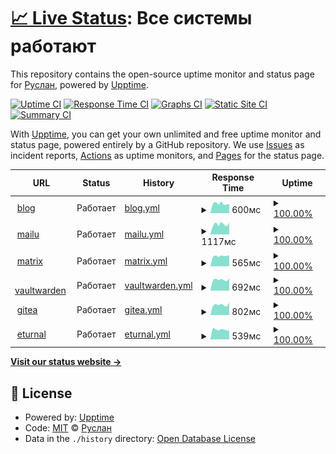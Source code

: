 # [📈 Live Status](https://up.fruw.org): <!--live status--> **Все системы работают**

This repository contains the open-source uptime monitor and status page for [Руслан](fruw.org), powered by [Upptime](https://github.com/upptime/upptime).

[![Uptime CI](https://github.com/fruworg/upptime/workflows/Uptime%20CI/badge.svg)](https://github.com/fruworg/upptime/actions?query=workflow%3A%22Uptime+CI%22)
[![Response Time CI](https://github.com/fruworg/upptime/workflows/Response%20Time%20CI/badge.svg)](https://github.com/fruworg/upptime/actions?query=workflow%3A%22Response+Time+CI%22)
[![Graphs CI](https://github.com/fruworg/upptime/workflows/Graphs%20CI/badge.svg)](https://github.com/fruworg/upptime/actions?query=workflow%3A%22Graphs+CI%22)
[![Static Site CI](https://github.com/fruworg/upptime/workflows/Static%20Site%20CI/badge.svg)](https://github.com/fruworg/upptime/actions?query=workflow%3A%22Static+Site+CI%22)
[![Summary CI](https://github.com/fruworg/upptime/workflows/Summary%20CI/badge.svg)](https://github.com/fruworg/upptime/actions?query=workflow%3A%22Summary+CI%22)

With [Upptime](https://upptime.js.org), you can get your own unlimited and free uptime monitor and status page, powered entirely by a GitHub repository. We use [Issues](https://github.com/fruworg/upptime/issues) as incident reports, [Actions](https://github.com/fruworg/upptime/actions) as uptime monitors, and [Pages](https://up.fruw.org) for the status page.

<!--start: status pages-->
<!-- This summary is generated by Upptime (https://github.com/upptime/upptime) -->
<!-- Do not edit this manually, your changes will be overwritten -->
<!-- prettier-ignore -->
| URL | Status | History | Response Time | Uptime |
| --- | ------ | ------- | ------------- | ------ |
| <img alt="" src="https://icons.duckduckgo.com/ip3/fruw.org.ico" height="13"> [blog](https://fruw.org) | Работает | [blog.yml](https://github.com/fruworg/upptime/commits/HEAD/history/blog.yml) | <details><summary><img alt="Response time graph" src="./graphs/blog/response-time-week.png" height="20"> 600мс</summary><br><a href="https://up.fruw.org/history/blog"><img alt="Response time 560" src="https://img.shields.io/endpoint?url=https%3A%2F%2Fraw.githubusercontent.com%2Ffruworg%2Fupptime%2FHEAD%2Fapi%2Fblog%2Fresponse-time.json"></a><br><a href="https://up.fruw.org/history/blog"><img alt="24-hour response time 580" src="https://img.shields.io/endpoint?url=https%3A%2F%2Fraw.githubusercontent.com%2Ffruworg%2Fupptime%2FHEAD%2Fapi%2Fblog%2Fresponse-time-day.json"></a><br><a href="https://up.fruw.org/history/blog"><img alt="7-day response time 600" src="https://img.shields.io/endpoint?url=https%3A%2F%2Fraw.githubusercontent.com%2Ffruworg%2Fupptime%2FHEAD%2Fapi%2Fblog%2Fresponse-time-week.json"></a><br><a href="https://up.fruw.org/history/blog"><img alt="30-day response time 587" src="https://img.shields.io/endpoint?url=https%3A%2F%2Fraw.githubusercontent.com%2Ffruworg%2Fupptime%2FHEAD%2Fapi%2Fblog%2Fresponse-time-month.json"></a><br><a href="https://up.fruw.org/history/blog"><img alt="1-year response time 560" src="https://img.shields.io/endpoint?url=https%3A%2F%2Fraw.githubusercontent.com%2Ffruworg%2Fupptime%2FHEAD%2Fapi%2Fblog%2Fresponse-time-year.json"></a></details> | <details><summary><a href="https://up.fruw.org/history/blog">100.00%</a></summary><a href="https://up.fruw.org/history/blog"><img alt="All-time uptime 99.96%" src="https://img.shields.io/endpoint?url=https%3A%2F%2Fraw.githubusercontent.com%2Ffruworg%2Fupptime%2FHEAD%2Fapi%2Fblog%2Fuptime.json"></a><br><a href="https://up.fruw.org/history/blog"><img alt="24-hour uptime 100.00%" src="https://img.shields.io/endpoint?url=https%3A%2F%2Fraw.githubusercontent.com%2Ffruworg%2Fupptime%2FHEAD%2Fapi%2Fblog%2Fuptime-day.json"></a><br><a href="https://up.fruw.org/history/blog"><img alt="7-day uptime 100.00%" src="https://img.shields.io/endpoint?url=https%3A%2F%2Fraw.githubusercontent.com%2Ffruworg%2Fupptime%2FHEAD%2Fapi%2Fblog%2Fuptime-week.json"></a><br><a href="https://up.fruw.org/history/blog"><img alt="30-day uptime 100.00%" src="https://img.shields.io/endpoint?url=https%3A%2F%2Fraw.githubusercontent.com%2Ffruworg%2Fupptime%2FHEAD%2Fapi%2Fblog%2Fuptime-month.json"></a><br><a href="https://up.fruw.org/history/blog"><img alt="1-year uptime 99.96%" src="https://img.shields.io/endpoint?url=https%3A%2F%2Fraw.githubusercontent.com%2Ffruworg%2Fupptime%2FHEAD%2Fapi%2Fblog%2Fuptime-year.json"></a></details>
| <img alt="" src="https://icons.duckduckgo.com/ip3/mail.fruw.org.ico" height="13"> [mailu](https://mail.fruw.org) | Работает | [mailu.yml](https://github.com/fruworg/upptime/commits/HEAD/history/mailu.yml) | <details><summary><img alt="Response time graph" src="./graphs/mailu/response-time-week.png" height="20"> 1117мс</summary><br><a href="https://up.fruw.org/history/mailu"><img alt="Response time 1072" src="https://img.shields.io/endpoint?url=https%3A%2F%2Fraw.githubusercontent.com%2Ffruworg%2Fupptime%2FHEAD%2Fapi%2Fmailu%2Fresponse-time.json"></a><br><a href="https://up.fruw.org/history/mailu"><img alt="24-hour response time 1270" src="https://img.shields.io/endpoint?url=https%3A%2F%2Fraw.githubusercontent.com%2Ffruworg%2Fupptime%2FHEAD%2Fapi%2Fmailu%2Fresponse-time-day.json"></a><br><a href="https://up.fruw.org/history/mailu"><img alt="7-day response time 1117" src="https://img.shields.io/endpoint?url=https%3A%2F%2Fraw.githubusercontent.com%2Ffruworg%2Fupptime%2FHEAD%2Fapi%2Fmailu%2Fresponse-time-week.json"></a><br><a href="https://up.fruw.org/history/mailu"><img alt="30-day response time 1141" src="https://img.shields.io/endpoint?url=https%3A%2F%2Fraw.githubusercontent.com%2Ffruworg%2Fupptime%2FHEAD%2Fapi%2Fmailu%2Fresponse-time-month.json"></a><br><a href="https://up.fruw.org/history/mailu"><img alt="1-year response time 1072" src="https://img.shields.io/endpoint?url=https%3A%2F%2Fraw.githubusercontent.com%2Ffruworg%2Fupptime%2FHEAD%2Fapi%2Fmailu%2Fresponse-time-year.json"></a></details> | <details><summary><a href="https://up.fruw.org/history/mailu">100.00%</a></summary><a href="https://up.fruw.org/history/mailu"><img alt="All-time uptime 99.95%" src="https://img.shields.io/endpoint?url=https%3A%2F%2Fraw.githubusercontent.com%2Ffruworg%2Fupptime%2FHEAD%2Fapi%2Fmailu%2Fuptime.json"></a><br><a href="https://up.fruw.org/history/mailu"><img alt="24-hour uptime 100.00%" src="https://img.shields.io/endpoint?url=https%3A%2F%2Fraw.githubusercontent.com%2Ffruworg%2Fupptime%2FHEAD%2Fapi%2Fmailu%2Fuptime-day.json"></a><br><a href="https://up.fruw.org/history/mailu"><img alt="7-day uptime 100.00%" src="https://img.shields.io/endpoint?url=https%3A%2F%2Fraw.githubusercontent.com%2Ffruworg%2Fupptime%2FHEAD%2Fapi%2Fmailu%2Fuptime-week.json"></a><br><a href="https://up.fruw.org/history/mailu"><img alt="30-day uptime 100.00%" src="https://img.shields.io/endpoint?url=https%3A%2F%2Fraw.githubusercontent.com%2Ffruworg%2Fupptime%2FHEAD%2Fapi%2Fmailu%2Fuptime-month.json"></a><br><a href="https://up.fruw.org/history/mailu"><img alt="1-year uptime 99.95%" src="https://img.shields.io/endpoint?url=https%3A%2F%2Fraw.githubusercontent.com%2Ffruworg%2Fupptime%2FHEAD%2Fapi%2Fmailu%2Fuptime-year.json"></a></details>
| <img alt="" src="https://icons.duckduckgo.com/ip3/matrix.fruw.org.ico" height="13"> [matrix](https://matrix.fruw.org) | Работает | [matrix.yml](https://github.com/fruworg/upptime/commits/HEAD/history/matrix.yml) | <details><summary><img alt="Response time graph" src="./graphs/matrix/response-time-week.png" height="20"> 565мс</summary><br><a href="https://up.fruw.org/history/matrix"><img alt="Response time 561" src="https://img.shields.io/endpoint?url=https%3A%2F%2Fraw.githubusercontent.com%2Ffruworg%2Fupptime%2FHEAD%2Fapi%2Fmatrix%2Fresponse-time.json"></a><br><a href="https://up.fruw.org/history/matrix"><img alt="24-hour response time 603" src="https://img.shields.io/endpoint?url=https%3A%2F%2Fraw.githubusercontent.com%2Ffruworg%2Fupptime%2FHEAD%2Fapi%2Fmatrix%2Fresponse-time-day.json"></a><br><a href="https://up.fruw.org/history/matrix"><img alt="7-day response time 565" src="https://img.shields.io/endpoint?url=https%3A%2F%2Fraw.githubusercontent.com%2Ffruworg%2Fupptime%2FHEAD%2Fapi%2Fmatrix%2Fresponse-time-week.json"></a><br><a href="https://up.fruw.org/history/matrix"><img alt="30-day response time 590" src="https://img.shields.io/endpoint?url=https%3A%2F%2Fraw.githubusercontent.com%2Ffruworg%2Fupptime%2FHEAD%2Fapi%2Fmatrix%2Fresponse-time-month.json"></a><br><a href="https://up.fruw.org/history/matrix"><img alt="1-year response time 561" src="https://img.shields.io/endpoint?url=https%3A%2F%2Fraw.githubusercontent.com%2Ffruworg%2Fupptime%2FHEAD%2Fapi%2Fmatrix%2Fresponse-time-year.json"></a></details> | <details><summary><a href="https://up.fruw.org/history/matrix">100.00%</a></summary><a href="https://up.fruw.org/history/matrix"><img alt="All-time uptime 99.96%" src="https://img.shields.io/endpoint?url=https%3A%2F%2Fraw.githubusercontent.com%2Ffruworg%2Fupptime%2FHEAD%2Fapi%2Fmatrix%2Fuptime.json"></a><br><a href="https://up.fruw.org/history/matrix"><img alt="24-hour uptime 100.00%" src="https://img.shields.io/endpoint?url=https%3A%2F%2Fraw.githubusercontent.com%2Ffruworg%2Fupptime%2FHEAD%2Fapi%2Fmatrix%2Fuptime-day.json"></a><br><a href="https://up.fruw.org/history/matrix"><img alt="7-day uptime 100.00%" src="https://img.shields.io/endpoint?url=https%3A%2F%2Fraw.githubusercontent.com%2Ffruworg%2Fupptime%2FHEAD%2Fapi%2Fmatrix%2Fuptime-week.json"></a><br><a href="https://up.fruw.org/history/matrix"><img alt="30-day uptime 100.00%" src="https://img.shields.io/endpoint?url=https%3A%2F%2Fraw.githubusercontent.com%2Ffruworg%2Fupptime%2FHEAD%2Fapi%2Fmatrix%2Fuptime-month.json"></a><br><a href="https://up.fruw.org/history/matrix"><img alt="1-year uptime 99.96%" src="https://img.shields.io/endpoint?url=https%3A%2F%2Fraw.githubusercontent.com%2Ffruworg%2Fupptime%2FHEAD%2Fapi%2Fmatrix%2Fuptime-year.json"></a></details>
| <img alt="" src="https://icons.duckduckgo.com/ip3/vault.fruw.org.ico" height="13"> [vaultwarden](https://vault.fruw.org) | Работает | [vaultwarden.yml](https://github.com/fruworg/upptime/commits/HEAD/history/vaultwarden.yml) | <details><summary><img alt="Response time graph" src="./graphs/vaultwarden/response-time-week.png" height="20"> 692мс</summary><br><a href="https://up.fruw.org/history/vaultwarden"><img alt="Response time 643" src="https://img.shields.io/endpoint?url=https%3A%2F%2Fraw.githubusercontent.com%2Ffruworg%2Fupptime%2FHEAD%2Fapi%2Fvaultwarden%2Fresponse-time.json"></a><br><a href="https://up.fruw.org/history/vaultwarden"><img alt="24-hour response time 780" src="https://img.shields.io/endpoint?url=https%3A%2F%2Fraw.githubusercontent.com%2Ffruworg%2Fupptime%2FHEAD%2Fapi%2Fvaultwarden%2Fresponse-time-day.json"></a><br><a href="https://up.fruw.org/history/vaultwarden"><img alt="7-day response time 692" src="https://img.shields.io/endpoint?url=https%3A%2F%2Fraw.githubusercontent.com%2Ffruworg%2Fupptime%2FHEAD%2Fapi%2Fvaultwarden%2Fresponse-time-week.json"></a><br><a href="https://up.fruw.org/history/vaultwarden"><img alt="30-day response time 687" src="https://img.shields.io/endpoint?url=https%3A%2F%2Fraw.githubusercontent.com%2Ffruworg%2Fupptime%2FHEAD%2Fapi%2Fvaultwarden%2Fresponse-time-month.json"></a><br><a href="https://up.fruw.org/history/vaultwarden"><img alt="1-year response time 643" src="https://img.shields.io/endpoint?url=https%3A%2F%2Fraw.githubusercontent.com%2Ffruworg%2Fupptime%2FHEAD%2Fapi%2Fvaultwarden%2Fresponse-time-year.json"></a></details> | <details><summary><a href="https://up.fruw.org/history/vaultwarden">100.00%</a></summary><a href="https://up.fruw.org/history/vaultwarden"><img alt="All-time uptime 99.96%" src="https://img.shields.io/endpoint?url=https%3A%2F%2Fraw.githubusercontent.com%2Ffruworg%2Fupptime%2FHEAD%2Fapi%2Fvaultwarden%2Fuptime.json"></a><br><a href="https://up.fruw.org/history/vaultwarden"><img alt="24-hour uptime 100.00%" src="https://img.shields.io/endpoint?url=https%3A%2F%2Fraw.githubusercontent.com%2Ffruworg%2Fupptime%2FHEAD%2Fapi%2Fvaultwarden%2Fuptime-day.json"></a><br><a href="https://up.fruw.org/history/vaultwarden"><img alt="7-day uptime 100.00%" src="https://img.shields.io/endpoint?url=https%3A%2F%2Fraw.githubusercontent.com%2Ffruworg%2Fupptime%2FHEAD%2Fapi%2Fvaultwarden%2Fuptime-week.json"></a><br><a href="https://up.fruw.org/history/vaultwarden"><img alt="30-day uptime 100.00%" src="https://img.shields.io/endpoint?url=https%3A%2F%2Fraw.githubusercontent.com%2Ffruworg%2Fupptime%2FHEAD%2Fapi%2Fvaultwarden%2Fuptime-month.json"></a><br><a href="https://up.fruw.org/history/vaultwarden"><img alt="1-year uptime 99.96%" src="https://img.shields.io/endpoint?url=https%3A%2F%2Fraw.githubusercontent.com%2Ffruworg%2Fupptime%2FHEAD%2Fapi%2Fvaultwarden%2Fuptime-year.json"></a></details>
| <img alt="" src="https://icons.duckduckgo.com/ip3/git.fruw.org.ico" height="13"> [gitea](https://git.fruw.org) | Работает | [gitea.yml](https://github.com/fruworg/upptime/commits/HEAD/history/gitea.yml) | <details><summary><img alt="Response time graph" src="./graphs/gitea/response-time-week.png" height="20"> 802мс</summary><br><a href="https://up.fruw.org/history/gitea"><img alt="Response time 741" src="https://img.shields.io/endpoint?url=https%3A%2F%2Fraw.githubusercontent.com%2Ffruworg%2Fupptime%2FHEAD%2Fapi%2Fgitea%2Fresponse-time.json"></a><br><a href="https://up.fruw.org/history/gitea"><img alt="24-hour response time 964" src="https://img.shields.io/endpoint?url=https%3A%2F%2Fraw.githubusercontent.com%2Ffruworg%2Fupptime%2FHEAD%2Fapi%2Fgitea%2Fresponse-time-day.json"></a><br><a href="https://up.fruw.org/history/gitea"><img alt="7-day response time 802" src="https://img.shields.io/endpoint?url=https%3A%2F%2Fraw.githubusercontent.com%2Ffruworg%2Fupptime%2FHEAD%2Fapi%2Fgitea%2Fresponse-time-week.json"></a><br><a href="https://up.fruw.org/history/gitea"><img alt="30-day response time 784" src="https://img.shields.io/endpoint?url=https%3A%2F%2Fraw.githubusercontent.com%2Ffruworg%2Fupptime%2FHEAD%2Fapi%2Fgitea%2Fresponse-time-month.json"></a><br><a href="https://up.fruw.org/history/gitea"><img alt="1-year response time 741" src="https://img.shields.io/endpoint?url=https%3A%2F%2Fraw.githubusercontent.com%2Ffruworg%2Fupptime%2FHEAD%2Fapi%2Fgitea%2Fresponse-time-year.json"></a></details> | <details><summary><a href="https://up.fruw.org/history/gitea">100.00%</a></summary><a href="https://up.fruw.org/history/gitea"><img alt="All-time uptime 99.98%" src="https://img.shields.io/endpoint?url=https%3A%2F%2Fraw.githubusercontent.com%2Ffruworg%2Fupptime%2FHEAD%2Fapi%2Fgitea%2Fuptime.json"></a><br><a href="https://up.fruw.org/history/gitea"><img alt="24-hour uptime 100.00%" src="https://img.shields.io/endpoint?url=https%3A%2F%2Fraw.githubusercontent.com%2Ffruworg%2Fupptime%2FHEAD%2Fapi%2Fgitea%2Fuptime-day.json"></a><br><a href="https://up.fruw.org/history/gitea"><img alt="7-day uptime 100.00%" src="https://img.shields.io/endpoint?url=https%3A%2F%2Fraw.githubusercontent.com%2Ffruworg%2Fupptime%2FHEAD%2Fapi%2Fgitea%2Fuptime-week.json"></a><br><a href="https://up.fruw.org/history/gitea"><img alt="30-day uptime 100.00%" src="https://img.shields.io/endpoint?url=https%3A%2F%2Fraw.githubusercontent.com%2Ffruworg%2Fupptime%2FHEAD%2Fapi%2Fgitea%2Fuptime-month.json"></a><br><a href="https://up.fruw.org/history/gitea"><img alt="1-year uptime 99.98%" src="https://img.shields.io/endpoint?url=https%3A%2F%2Fraw.githubusercontent.com%2Ffruworg%2Fupptime%2FHEAD%2Fapi%2Fgitea%2Fuptime-year.json"></a></details>
| <img alt="" src="https://icons.duckduckgo.com/ip3/turn.fruw.org.ico" height="13"> [eturnal](https://turn.fruw.org) | Работает | [eturnal.yml](https://github.com/fruworg/upptime/commits/HEAD/history/eturnal.yml) | <details><summary><img alt="Response time graph" src="./graphs/eturnal/response-time-week.png" height="20"> 539мс</summary><br><a href="https://up.fruw.org/history/eturnal"><img alt="Response time 510" src="https://img.shields.io/endpoint?url=https%3A%2F%2Fraw.githubusercontent.com%2Ffruworg%2Fupptime%2FHEAD%2Fapi%2Feturnal%2Fresponse-time.json"></a><br><a href="https://up.fruw.org/history/eturnal"><img alt="24-hour response time 486" src="https://img.shields.io/endpoint?url=https%3A%2F%2Fraw.githubusercontent.com%2Ffruworg%2Fupptime%2FHEAD%2Fapi%2Feturnal%2Fresponse-time-day.json"></a><br><a href="https://up.fruw.org/history/eturnal"><img alt="7-day response time 539" src="https://img.shields.io/endpoint?url=https%3A%2F%2Fraw.githubusercontent.com%2Ffruworg%2Fupptime%2FHEAD%2Fapi%2Feturnal%2Fresponse-time-week.json"></a><br><a href="https://up.fruw.org/history/eturnal"><img alt="30-day response time 527" src="https://img.shields.io/endpoint?url=https%3A%2F%2Fraw.githubusercontent.com%2Ffruworg%2Fupptime%2FHEAD%2Fapi%2Feturnal%2Fresponse-time-month.json"></a><br><a href="https://up.fruw.org/history/eturnal"><img alt="1-year response time 510" src="https://img.shields.io/endpoint?url=https%3A%2F%2Fraw.githubusercontent.com%2Ffruworg%2Fupptime%2FHEAD%2Fapi%2Feturnal%2Fresponse-time-year.json"></a></details> | <details><summary><a href="https://up.fruw.org/history/eturnal">100.00%</a></summary><a href="https://up.fruw.org/history/eturnal"><img alt="All-time uptime 99.98%" src="https://img.shields.io/endpoint?url=https%3A%2F%2Fraw.githubusercontent.com%2Ffruworg%2Fupptime%2FHEAD%2Fapi%2Feturnal%2Fuptime.json"></a><br><a href="https://up.fruw.org/history/eturnal"><img alt="24-hour uptime 100.00%" src="https://img.shields.io/endpoint?url=https%3A%2F%2Fraw.githubusercontent.com%2Ffruworg%2Fupptime%2FHEAD%2Fapi%2Feturnal%2Fuptime-day.json"></a><br><a href="https://up.fruw.org/history/eturnal"><img alt="7-day uptime 100.00%" src="https://img.shields.io/endpoint?url=https%3A%2F%2Fraw.githubusercontent.com%2Ffruworg%2Fupptime%2FHEAD%2Fapi%2Feturnal%2Fuptime-week.json"></a><br><a href="https://up.fruw.org/history/eturnal"><img alt="30-day uptime 100.00%" src="https://img.shields.io/endpoint?url=https%3A%2F%2Fraw.githubusercontent.com%2Ffruworg%2Fupptime%2FHEAD%2Fapi%2Feturnal%2Fuptime-month.json"></a><br><a href="https://up.fruw.org/history/eturnal"><img alt="1-year uptime 99.98%" src="https://img.shields.io/endpoint?url=https%3A%2F%2Fraw.githubusercontent.com%2Ffruworg%2Fupptime%2FHEAD%2Fapi%2Feturnal%2Fuptime-year.json"></a></details>

<!--end: status pages-->

[**Visit our status website →**](https://up.fruw.org)

## 📄 License

- Powered by: [Upptime](https://github.com/upptime/upptime)
- Code: [MIT](./LICENSE) © [Руслан](fruw.org)
- Data in the `./history` directory: [Open Database License](https://opendatacommons.org/licenses/odbl/1-0/)
